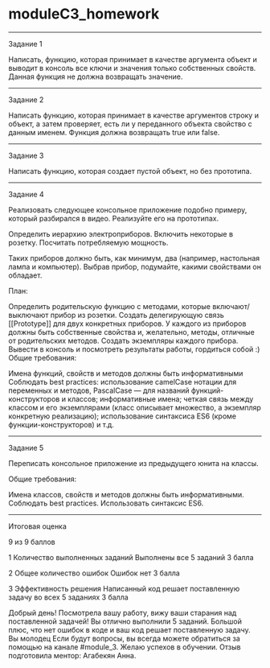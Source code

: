 # moduleC3_homework

--------------------
Задание 1

Написать, функцию, которая принимает в качестве аргумента объект и выводит в консоль все ключи и значения только собственных свойств. Данная функция не должна возвращать значение.

----------------
Задание 2

Написать функцию, которая принимает в качестве аргументов строку и объект, а затем проверяет, есть ли у переданного объекта свойство с данным именем. Функция должна возвращать true или false.

---------------------
Задание 3

Написать функцию, которая создает пустой объект, но без прототипа.

----------------------
Задание 4

Реализовать следующее консольное приложение подобно примеру, который разбирался в видео. Реализуйте его на прототипах.

Определить иерархию электроприборов. Включить некоторые в розетку. Посчитать потребляемую мощность. 

Таких приборов должно быть, как минимум, два (например, настольная лампа и компьютер). Выбрав прибор, подумайте, какими свойствами он обладает.

План:

Определить родительскую функцию с методами, которые включают/выключают прибор из розетки.
Создать делегирующую связь [[Prototype]] для двух конкретных приборов.
У каждого из приборов должны быть собственные свойства и, желательно, методы, отличные от родительских методов.
Создать экземпляры каждого прибора.
Вывести в консоль и посмотреть результаты работы, гордиться собой :)
Общие требования:

Имена функций, свойств и методов должны быть информативными
Соблюдать best practices:
использование camelCase нотации для переменных и методов, PascalCase — для названий функций-конструкторов и классов;
информативные имена;
четкая связь между классом и его экземплярами (класс описывает множество, а экземпляр конкретную реализацию);
использование синтаксиса ES6 (кроме функции-конструкторов) и т.д.

-----------------------------
Задание 5

Переписать консольное приложение из предыдущего юнита на классы.

Общие требования:

Имена классов, свойств и методов должны быть информативными.
Соблюдать best practices.
Использовать синтаксис ES6.



----------------------
Итоговая оценка

9
из 9
баллов

1
Количество выполненных заданий
Выполнены все 5 заданий
3 балла

2
Общее количество ошибок
Ошибок нет
3 балла

3
Эффективность решения
Написанный код решает поставленную задачу во всех 5 заданиях
3 балла

Добрый день! Посмотрела вашу работу, вижу ваши старания над поставленной задачей! Вы отлично выполнили 5 заданий. Большой плюс, что нет ошибок в коде и ваш код решает поставленную задачу. Вы молодец Если будут вопросы, вы всегда можете обратиться за помощью на канале #module_3. Желаю успехов в обучении. Отзыв подготовила ментор: Агабекян Анна.

